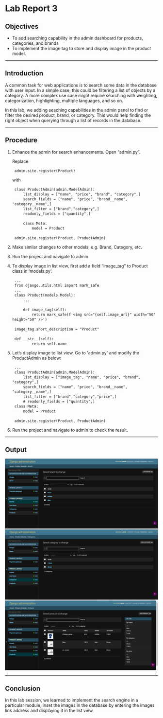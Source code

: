 # Lab Report 3

## Objectives

* To add searching capability in the admin dashboard for products, categories, and brands
* To implement the image tag to store and display image in the product model.

***

## Introduction

A common task for web applications is to search some data in the database with user input. In a simple case, this could be filtering a list of objects by a category. A more complex use case might require searching with weighting, categorization, highlighting, multiple languages, and so on.

In this lab, we adding seaching capabilities in the admin panel to find or filter the desired product, brand, or category. This would help finding the right object when querying through a list of records in the database. 

***

## Procedure

1. Enhance the admin for search enhancements. Open “admin.py”.

    Replace

        admin.site.register(Product)

    with

        class ProductAdmin(admin.ModelAdmin):
            list_display = ["name", "price", "brand", "category",]
            search_fields = ["name", "price", "brand__name", "category__name",]
            list_filter = ["brand","category",]
            readonly_fields = ["quantity",]
            
            class Meta:
                model = Product

        admin.site.register(Product, ProductAdmin)

2. Make similar changes to other models, e.g. Brand, Category, etc.

3. Run the project and navigate to admin

4. To display image in list view, first add a field “image_tag” to Product class in 
‘models.py’. 

        ...
        from django.utils.html import mark_safe
        ...
        class Product(models.Model):
            ...

            def image_tag(self):
                return mark_safe(f'<img src="{self.image_url}" width="50" height="50" />')

        image_tag.short_description = "Product"

        def __str__(self):
                return self.name

5. Let’s display image to list view. Go to 'admin.py' and modify the ProductAdmin as 
below:

        ...
        class ProductAdmin(admin.ModelAdmin):
            list_display = ["image_tag", "name", "price", "brand", "category",]
            search_fields = ["name", "price", "brand__name", "category__name",]
            list_filter = ["brand","category","price",]
            # readonly_fields = ["quantity",]
        class Meta:
            model = Product
            
        admin.site.register(Product, ProductAdmin)

6. Run the project and navigate to admin to check the result.


***

## Output

![](01.png "brand")
![](02.png "category")
![](03.png "product")

***

## Conclusion

In this lab session, we learned to implement the search engine in a particular module, inset the images in the database by entering the images link address and displaying it in the list view.